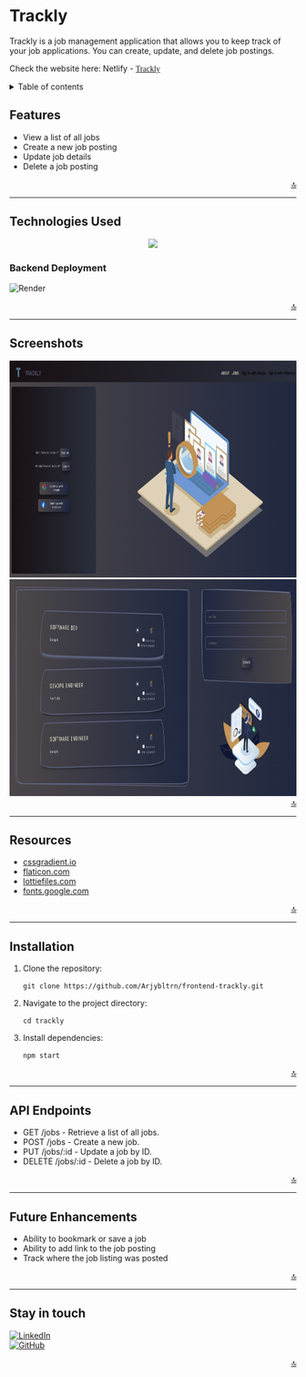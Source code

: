 # Trackly

Trackly is a job management application that allows you to keep track of your job applications. You can create, update, and delete job postings.

Check the website here:
Netlify - <a href="https://legendary-halva-8abb3f.netlify.app/" target="_blank"><span style="font-family:Source Code Pro">Trackly</span></a>

<details>
<summary> Table of contents</summary>
<li><a href="#features">Features</a></li>
<li><a href="#technologies-used">Technologies Used</a></li>
<li><a href="#screenshots">Screenshots</a></li>
<li><a href="#resources">Resources</a></li>
<li><a href="#installation">Installation</a></li>
<li><a href="#future-enhancements">Future Enhancements</a></li>
<li><a href="#stay-in-touch">Stay In Touch</a></li>
</details>

## Features

- View a list of all jobs
- Create a new job posting
- Update job details
- Delete a job posting

<div align="right">
    <a href="#top">🔝</a>
</div>

---

## Technologies Used

<p align="center">
  <a href="https://skillicons.dev">
    <img src="https://skillicons.dev/icons?i=react,css,html,sass,nodejs,express,mongodb,netlify,perline=3" />
  </a>
</p>






### Backend Deployment
<p align="center">

![Render](https://img.shields.io/badge/Render-%46E3B7.svg?style=for-the-badge&logo=render&logoColor=white)

</p>

<div align="right">
    <a href="#top">🔝</a>
</div>

---

## Screenshots

<img src="src/md_imgs/landing.png" width="700" height="381" alt="landing" />
<img src="src/md_imgs/index.png" width="700" height="381" alt="index" />

<div align="right">
    <a href="#top">🔝</a>
</div>

---

## Resources

- <a href="https://cssgradient.io/" target="_blank"><span>cssgradient.io</span></a>
- <a href="https://flaticon.com/" target="_blank"><span>flaticon.com</span></a>
- <a href="https://lottiefiles.com/" target="_blank"><span>lottiefiles.com</span></a>
- <a href="https://fonts.google.com/" target="_blank"><span>fonts.google.com</span></a>

<div align="right">
    <a href="#top">🔝</a>
</div>

---
  

## Installation

1. Clone the repository:

   ```shell
   git clone https://github.com/Arjybltrn/frontend-trackly.git
2. Navigate to the project directory:

   ```shell
   cd trackly
3. Install dependencies:

   ```shell
   npm start

<div align="right">
    <a href="#top">🔝</a>
</div>

---
## API Endpoints
- GET /jobs - Retrieve a list of all jobs.
- POST /jobs - Create a new job.
- PUT /jobs/:id - Update a job by ID.
- DELETE /jobs/:id - Delete a job by ID.


<div align="right">
    <a href="#top">🔝</a>
</div>

---


## Future Enhancements

- Ability to bookmark or save a job
- Ability to add link to the job posting
- Track where the job listing was posted


<div align="right">
    <a href="#top">🔝</a>
</div>

---

## Stay in touch
[![LinkedIn][linkedin-img]][linkedin-url]<br>
[![GitHub][github-img]][github-url]<br>



<div align="right">
    <a href="#top">🔝</a>
</div>


[github-img]: https://img.shields.io/badge/GitHub-100000?style=for-the-badge&logo=github&logoColor=white

[github-url]: https://github.com/Arjybltrn

[linkedin-img]: https://img.shields.io/badge/LinkedIn-0077B5?style=for-the-badge&logo=linkedin&logoColor=white

[linkedin-url]: https://www.linkedin.com/in/arjaybeltran/